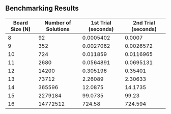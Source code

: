 ## Benchmarking Results

| Board Size (N) | Number of Solutions | 1st Trial (seconds)      | 2nd Trial (seconds)      |
|----------------|---------------------|--------------------------|--------------------------|
| 8              | 92                  | 0.0005402                | 0.0007                   | 
| 9              | 352                 | 0.0027062                | 0.0026572                | 
| 10             | 724                 | 0.011859                 | 0.0116965                | 
| 11             | 2680                | 0.0564891                | 0.0695131                | 
| 12             | 14200               | 0.305196                 | 0.35401                  | 
| 13             | 73712               | 2.26089                  | 2.30633                  | 
| 14             | 365596              | 12.0875                  | 14.1735                  | 
| 15             | 2279184             | 99.0735                  | 99.23                    | 
| 16             | 14772512            | 724.58                   | 724.594                  |
